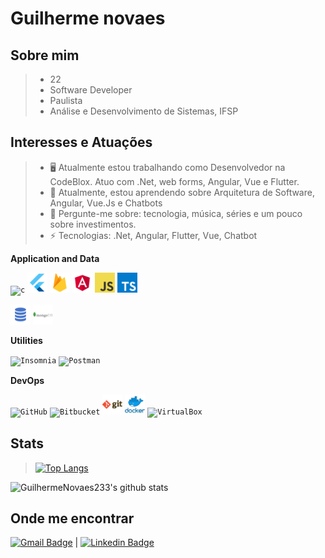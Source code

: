 
# Guilherme novaes
## Sobre mim

> * 22
> * Software Developer 
> * Paulista
> * Análise e Desenvolvimento de Sistemas, IFSP

## Interesses e Atuações

> - :desktop_computer: Atualmente estou trabalhando como Desenvolvedor na CodeBlox. Atuo com .Net, web forms, Angular, Vue e Flutter.
> - 🌱 Atualmente, estou aprendendo sobre Arquitetura de Software, Angular, Vue.Js e Chatbots
> - 💬 Pergunte-me sobre: ​​tecnologia, música, séries e um pouco sobre investimentos.
> - ⚡ Tecnologias: .Net, Angular, Flutter, Vue, Chatbot

**Application and Data**

<code><img height="32" src="https://cdn.iconscout.com/icon/free/png-512/c-programming-569564.png" alt="c"/></code>
<code><img height="32" src="https://raw.githubusercontent.com/github/explore/80688e429a7d4ef2fca1e82350fe8e3517d3494d/topics/flutter/flutter.png" alt="Flutter"/></code>
<code><img height="32" src="https://raw.githubusercontent.com/github/explore/80688e429a7d4ef2fca1e82350fe8e3517d3494d/topics/firebase/firebase.png" alt="Firebase"/></code>
<code><img height="32" src="https://raw.githubusercontent.com/github/explore/80688e429a7d4ef2fca1e82350fe8e3517d3494d/topics/angular/angular.png" alt="Angular"/></code>
<code><img height="32" src="https://raw.githubusercontent.com/github/explore/80688e429a7d4ef2fca1e82350fe8e3517d3494d/topics/javascript/javascript.png" alt="Javascript"/></code>
<code><img height="32" src="https://raw.githubusercontent.com/github/explore/80688e429a7d4ef2fca1e82350fe8e3517d3494d/topics/typescript/typescript.png" alt="Typescript"/></code>

<code><img height="32" src="https://raw.githubusercontent.com/github/explore/80688e429a7d4ef2fca1e82350fe8e3517d3494d/topics/sql/sql.png" alt="SQL Server"/></code></code>
<code><img height="32" src="https://raw.githubusercontent.com/github/explore/80688e429a7d4ef2fca1e82350fe8e3517d3494d/topics/mongodb/mongodb.png" alt="MongoDB"/></code>

**Utilities**

<code><img height="32" src="https://dashboard.snapcraft.io/site_media/appmedia/2018/04/twitter-card-icon.png" alt="Insomnia"/></code>
<code><img height="32" src="https://user-images.githubusercontent.com/2676579/34940598-17cc20f0-f9be-11e7-8c6d-f0190d502d64.png" alt="Postman"/></code>

**DevOps**

<code><img height="32" src="https://cdn3.iconfinder.com/data/icons/inficons/512/github.png" alt="GitHub"/></code>
<code><img height="32" src="https://cdn4.iconfinder.com/data/icons/logos-and-brands/512/44_Bitbucket_logo_logos-512.png" alt="Bitbucket"/></code>
<code><img height="32" src="https://raw.githubusercontent.com/github/explore/80688e429a7d4ef2fca1e82350fe8e3517d3494d/topics/git/git.png" alt="Git"/></code>
<code><img height="32" src="https://raw.githubusercontent.com/github/explore/80688e429a7d4ef2fca1e82350fe8e3517d3494d/topics/docker/docker.png" alt="Docker"/></code>
<code><img height="32" src="https://img.utdstc.com/icon/c2f/773/c2f7733df6524599afea694769062bc12d389fb4178f8be7b644c5e802fbbc17:200" alt="VirtualBox"/></code>


## Stats

> [![Top Langs](https://github-readme-stats.vercel.app/api/top-langs/?username=GuilhermeNovaes233&exclude_repo=portfolio-tcb,GuilhermeNovaes233.github.io&show_icons=true&hide=html,teX&theme=dracula)](https://github.com/anuraghazra/github-readme-stats) 

<img src="https://github-readme-stats.vercel.app/api?username=GuilhermeNovaes233&show_icons=true&theme=dracula" alt="GuilhermeNovaes233's github stats" />

## Onde me encontrar

[![Gmail Badge](https://img.shields.io/badge/-guilherme.novaes233@gmail.com-c14438?style=flat-square&logo=Gmail&logoColor=white&link=mailto:guilherme.novaes233@gmail.com)](mailto:guilherme.novaes233@gmail.com) |
[![Linkedin Badge](https://img.shields.io/badge/-GuilhermeNovaes-blue?style=flat-square&logo=Linkedin&logoColor=white&link=https://www.linkedin.com/in/guilherme-novaes-00a322125/)](https://www.linkedin.com/in/guilherme-novaes-00a322125/)



